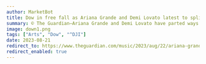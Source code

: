 ```yaml
---
author: MarketBot
title: Dow in free fall as Ariana Grande and Demi Lovato latest to split from manager Scooter Braun
summary: © The Guardian—Ariana Grande and Demi Lovato have parted ways with Scooter Braun, one of the most influential contemporary music managers – and noted foe of Taylor Swift, who embarked on rerecording her first six albums after he bought the rights to them, <a href="https://www.billboard.com/pro/ariana-grande-leaves-scooter-braun-management/">Billboard reports</a>.
image: down1.png
tags: ["Arts", "Dow", "^DJI"]
date: 2023-08-21
redirect_to: https://www.theguardian.com/music/2023/aug/22/ariana-grande-and-demi-lovato-latest-to-split-from-manager-scooter-braun
redirect_enabled: true
---
```

